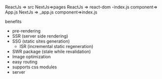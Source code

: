 ReactJs => src    NextJs=>pages
ReactJs => react-dom -index.js component=> App.js 
NextJs => _app.js  component=>index.js 



benefits

-  pre-rendering
-  SSR (server side rendering)
-  SSG (static sites generation)
    *  ISR (incremental static regeneration)
-  SWR package (stale while revalidation) 
- Image optimization
- easy routing
- supports css modules
- server
